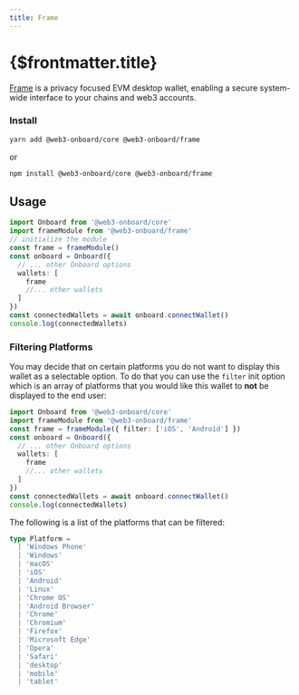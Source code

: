 ```yaml
---
title: Frame
---
```


# {$frontmatter.title}

[Frame](https://frame.sh/) is a privacy focused EVM desktop wallet, enabling a secure system-wide interface to your chains and web3 accounts.

### Install

```sh copy
yarn add @web3-onboard/core @web3-onboard/frame
```

or

```sh copy
npm install @web3-onboard/core @web3-onboard/frame
```

## Usage

```typescript
import Onboard from '@web3-onboard/core'
import frameModule from '@web3-onboard/frame'
// initialize the module
const frame = frameModule()
const onboard = Onboard({
  // ... other Onboard options
  wallets: [
    frame
    //... other wallets
  ]
})
const connectedWallets = await onboard.connectWallet()
console.log(connectedWallets)
```

### Filtering Platforms

You may decide that on certain platforms you do not want to display this wallet as a selectable option. To do that you can use the `filter` init option which is an array of platforms that you would like this wallet to **not** be displayed to the end user:

```typescript
import Onboard from '@web3-onboard/core'
import frameModule from '@web3-onboard/frame'
const frame = frameModule({ filter: ['iOS', 'Android'] })
const onboard = Onboard({
  // ... other Onboard options
  wallets: [
    frame
    //... other wallets
  ]
})
const connectedWallets = await onboard.connectWallet()
console.log(connectedWallets)
```

The following is a list of the platforms that can be filtered:

```typescript
type Platform =
  | 'Windows Phone'
  | 'Windows'
  | 'macOS'
  | 'iOS'
  | 'Android'
  | 'Linux'
  | 'Chrome OS'
  | 'Android Browser'
  | 'Chrome'
  | 'Chromium'
  | 'Firefox'
  | 'Microsoft Edge'
  | 'Opera'
  | 'Safari'
  | 'desktop'
  | 'mobile'
  | 'tablet'
```